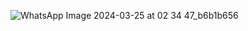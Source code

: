 ![WhatsApp Image 2024-03-25 at 02 34 47_b6b1b656](https://github.com/chykasib/assignment_1/assets/108386521/fd05460a-03de-4556-8c09-298110068f80)
